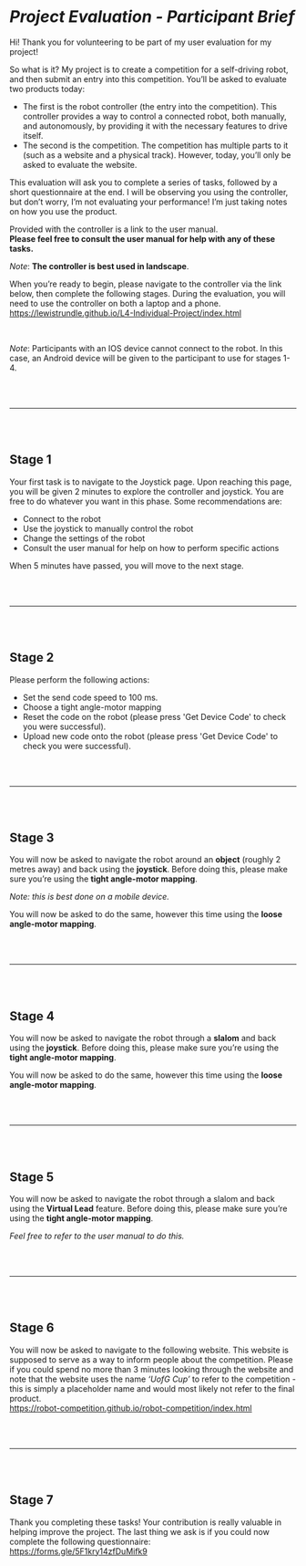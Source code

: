 # _Project Evaluation - Participant Brief_

Hi! Thank you for volunteering to be part of my user evaluation for my project!

So what is it? My project is to create a competition for a self-driving robot, and then submit an entry into this competition. You’ll be asked to evaluate two products today:
* The first is the robot controller (the entry into the competition). This controller provides a way to control a connected robot, both manually, and autonomously, by providing it with the necessary features to drive itself.
* The second is the competition. The competition has multiple parts to it (such as a website and a physical track). However, today, you’ll only be asked to evaluate the website.

This evaluation will ask you to complete a series of tasks, followed by a short questionnaire at the end. I will be observing you using the controller, but don’t worry, I’m not evaluating your performance! I’m just taking notes on how you use the product.

Provided with the controller is a link to the user manual. <br>
__Please feel free to consult the user manual for help with any of these tasks.__

_Note_: **The controller is best used in landscape**.

When you’re ready to begin, please navigate to the controller via the link below, then complete the following stages. During the evaluation, you will need to use the controller on both a laptop and a phone. <br>
https://lewistrundle.github.io/L4-Individual-Project/index.html

<br>

_Note_: Participants with an IOS device cannot connect to the robot. In this case, an Android device will be given to the participant to use for stages 1-4.

<br>
<br>

---
<br>
<br>

## Stage 1
Your first task is to navigate to the Joystick page. Upon reaching this page, you will be given 2 minutes to explore the controller and joystick. You are free to do whatever you want in this phase. Some recommendations are:
* Connect to the robot
* Use the joystick to manually control the robot
* Change the settings of the robot
* Consult the user manual for help on how to perform specific actions

When 5 minutes have passed, you will move to the next stage.

<br>
<br>

---
<br>
<br>

## Stage 2
Please perform the following actions:
* Set the send code speed to 100 ms.
* Choose a tight angle-motor mapping
* Reset the code on the robot (please press 'Get Device Code' to check you were successful).
* Upload new code onto the robot (please press 'Get Device Code' to check you were successful).

<br>
<br>

---
<br>
<br>

## Stage 3
You will now be asked to navigate the robot around an __object__ (roughly 2 metres away) and back using the __joystick__. Before doing this, please make sure you’re using the __tight angle-motor mapping__.

*Note: this is best done on a mobile device.*

You will now be asked to do the same, however this time using the __loose angle-motor mapping__.

<br>
<br>

---
<br>
<br>

## Stage 4
You will now be asked to navigate the robot through a __slalom__ and back using the __joystick__. Before doing this, please make sure you’re using the __tight angle-motor mapping__.

You will now be asked to do the same, however this time using the __loose angle-motor mapping__.

<br>
<br>

---
<br>
<br>

## Stage 5
You will now be asked to navigate the robot through a slalom and back using the __Virtual Lead__ feature. Before doing this, please make sure you’re using the __tight angle-motor mapping__.

_Feel free to refer to the user manual to do this._

<br>
<br>

---
<br>
<br>

## Stage 6
You will now be asked to navigate to the following website. This website is supposed to serve as a way to inform people about the competition. Please if you could spend no more than 3 minutes looking through the website and note that the website uses the name _‘UofG Cup’_ to refer to the competition - this is simply a placeholder name and would most likely not refer to the final product. <br>
https://robot-competition.github.io/robot-competition/index.html

<br>
<br>

---
<br>
<br>

## Stage 7
Thank you completing these tasks! Your contribution is really valuable in helping improve the project. The last thing we ask is if you could now complete the following questionnaire: <br>
https://forms.gle/5F1kry14zfDuMifk9